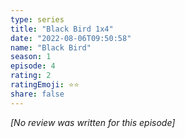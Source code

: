 ```yaml
---
type: series
title: "Black Bird 1x4"
date: "2022-08-06T09:50:58"
name: "Black Bird"
season: 1
episode: 4
rating: 2
ratingEmoji: ⭐️⭐️
share: false
---
```


_[No review was written for this episode]_

